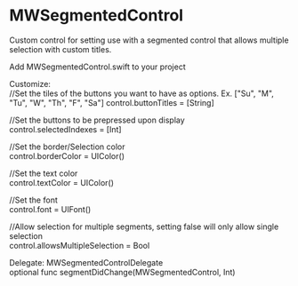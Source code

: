 # MWSegmentedControl
Custom control for setting use with a segmented control that allows multiple selection with custom titles.

Add MWSegmentedControl.swift to your project

Customize:                                                                         
//Set the tiles of the buttons you want to have as options. Ex. ["Su", "M", "Tu", "W", "Th", "F", "Sa"] 
control.buttonTitles = [String]

//Set the buttons to be prepressed upon display                         
control.selectedIndexes = [Int]

//Set the border/Selection color                                                                         
control.borderColor = UIColor()

//Set the text color                                                                         
control.textColor = UIColor()

//Set the font                                                                         
control.font = UIFont()

//Allow selection for multiple segments, setting false will only allow single selection                                                                         
control.allowsMultipleSelection = Bool

Delegate: MWSegmentedControlDelegate                                                                         
optional func segmentDidChange(MWSegmentedControl, Int)

